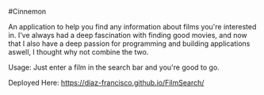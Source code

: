 #Cinnemon

An application to help you find any information about films you're interested in.
I've always had a deep fascination with finding good movies, and now that I also have a deep passion for programming and building applications aswell, I thought why not combine the two.

Usage: Just enter a film in the search bar and you're good to go.

Deployed Here: https://diaz-francisco.github.io/FilmSearch/
